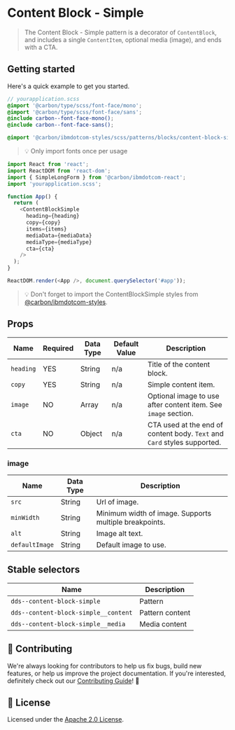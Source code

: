 # Content Block - Simple

> The Content Block - Simple pattern is a decorator of `ContentBlock`, and
> includes a single `ContentItem`, optional media (image), and ends with a CTA.

## Getting started

Here's a quick example to get you started.

```scss
// yourapplication.scss
@import '@carbon/type/scss/font-face/mono';
@import '@carbon/type/scss/font-face/sans';
@include carbon--font-face-mono();
@include carbon--font-face-sans();

@import '@carbon/ibmdotcom-styles/scss/patterns/blocks/content-block-simple/content-block-simple';
```

> 💡 Only import fonts once per usage

```javascript
import React from 'react';
import ReactDOM from 'react-dom';
import { SimpleLongForm } from '@carbon/ibmdotcom-react';
import 'yourapplication.scss';

function App() {
  return (
    <ContentBlockSimple
      heading={heading}
      copy={copy}
      items={items}
      mediaData={mediaData}
      mediaType={mediaType}
      cta={cta}
    />
  );
}

ReactDOM.render(<App />, document.querySelector('#app'));
```

> 💡 Don't forget to import the ContentBlockSimple styles from
> [@carbon/ibmdotcom-styles](https://github.com/carbon-design-system/ibm-dotcom-library/blob/master/packages/styles).

## Props

| Name      | Required | Data Type | Default Value | Description                                                              |
| --------- | -------- | --------- | ------------- | ------------------------------------------------------------------------ |
| `heading` | YES      | String    | n/a           | Title of the content block.                                              |
| `copy`    | YES      | String    | n/a           | Simple content item.                                                     |
| `image`   | NO       | Array     | n/a           | Optional image to use after content item. See `image` section.           |
| `cta`     | NO       | Object    | n/a           | CTA used at the end of content body. `Text` and `Card` styles supported. |

### image

| Name           | Data Type | Description                                            |
| -------------- | --------- | ------------------------------------------------------ |
| `src`          | String    | Url of image.                                          |
| `minWidth`     | String    | Minimum width of image. Supports multiple breakpoints. |
| `alt`          | String    | Image alt text.                                        |
| `defaultImage` | String    | Default image to use.                                  |

## Stable selectors

| Name                                 | Description     |
| ------------------------------------ | --------------- |
| `dds--content-block-simple`          | Pattern         |
| `dds--content-block-simple__content` | Pattern content |
| `dds--content-block-simple__media`   | Media content   |

## 🙌 Contributing

We're always looking for contributors to help us fix bugs, build new features,
or help us improve the project documentation. If you're interested, definitely
check out our
[Contributing Guide](https://github.com/carbon-design-system/ibm-dotcom-library/blob/master/.github/CONTRIBUTING.md)!
👀

## 📝 License

Licensed under the
[Apache 2.0 License](https://github.com/carbon-design-system/ibm-dotcom-library/blob/master/LICENSE).
